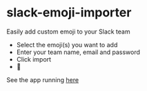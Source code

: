 # slack-emoji-importer
Easily add custom emoji to your Slack team

- Select the emoji(s) you want to add
- Enter your team name, email and password
- Click import
- :tada:

See the app running [here](https://slack-emoji-importer.herokuapp.com/)
